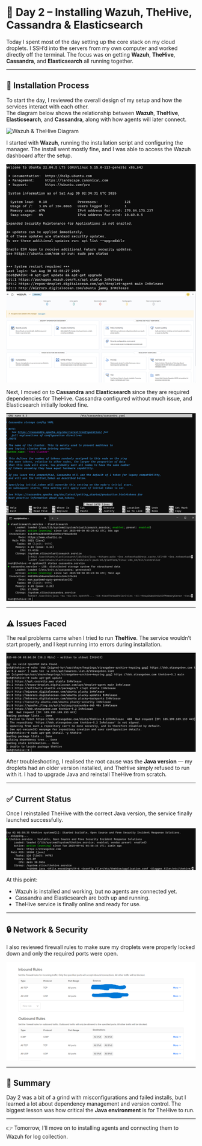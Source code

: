 # 📘 Day 2 – Installing Wazuh, TheHive, Cassandra & Elasticsearch  

Today I spent most of the day setting up the core stack on my cloud droplets. I SSH’d into the servers from my own computer and worked directly off the terminal. The focus was on getting **Wazuh**, **TheHive**, **Cassandra**, and **Elasticsearch** all running together.  

---

## 🔧 Installation Process  


To start the day, I reviewed the overall design of my setup and how the services interact with each other.  
The diagram below shows the relationship between **Wazuh**, **TheHive**, **Elasticsearch**, and **Cassandra**, along with how agents will later connect.  

![Wazuh & TheHive Diagram](09wazuhthehiveshufflediagram.jpg)  

I started with **Wazuh**, running the installation script and configuring the manager. The install went mostly fine, and I was able to access the Wazuh dashboard after the setup.  

![Wazuh Install](images/01installingwazuh.png)  
![Wazuh Dashboard](images/02wazuhdashboard.png)  

Next, I moved on to **Cassandra** and **Elasticsearch** since they are required dependencies for TheHive. Cassandra configured without much issue, and Elasticsearch initially looked fine.  

![Cassandra Config](images/04cassandraconfig.png)  
![Elasticsearch & Cassandra Status](images/05elasticsearchcassandrastatus.png)  

---

## ⚠️ Issues Faced  

The real problems came when I tried to run **TheHive**. The service wouldn’t start properly, and I kept running into errors during installation.  

![TheHive Install Error](images/03thehiveinstallerror.png)  

After troubleshooting, I realised the root cause was the **Java version** — my droplets had an older version installed, and TheHive simply refused to run with it. I had to upgrade Java and reinstall TheHive from scratch.  

---

## ✅ Current Status  

Once I reinstalled TheHive with the correct Java version, the service finally launched successfully.  

![TheHive Running](images/07thehiveservicerunning.png)  

At this point:  
- Wazuh is installed and working, but no agents are connected yet.  
- Cassandra and Elasticsearch are both up and running.  
- TheHive service is finally online and ready for use.  

---

## 🔒 Network & Security  

I also reviewed firewall rules to make sure my droplets were properly locked down and only the required ports were open.  

![Firewall Rules](images/firewallrules.png)  

---

## 📌 Summary  

Day 2 was a bit of a grind with misconfigurations and failed installs, but I learned a lot about dependency management and version control. The biggest lesson was how critical the **Java environment** is for TheHive to run.  

---

👉 Tomorrow, I’ll move on to installing agents and connecting them to Wazuh for log collection.  
